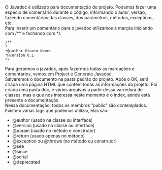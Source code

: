 O Javadoc é utilizado para documentação do projeto. Podemos fazer uma espécio de comentário durante o código, informando o autor, versão, fazendo comentários das classes, dos parâmetros, métodos, exceptions, etc.<br>
Para inserir um comentário para o javadoc utilizamos a marção iniciando com /** e fechando com */.
```
/**
*
*@author Otavio Neves
*@version 0.1
*/
```
Para gerarmos o javadoc, após fazermos todas as marcações e comentários, vamos em Project e Generate Javadoc.<br>
Salvaremos o documento na pasta padrão do projeto. Após o OK, será criada uma página HTML que contém todas as informações do projeto. Foi criada uma pasta doc, e vários arquivos a partir dessa varredura de classes, mas o que nos interessa neste momento é o index, aonde está presente a documentação.<br>
Nessa documentação, todos os membros "public" são contemplados.<br>
Existem várias tags que podemos utilizar, elas são:
- @author (usado na classe ou interface)
- @version (usado na classe ou interface)
- @param (usado no método e construtor)
- @return (usado apenas no método)
- @exception ou @throws (no método ou construtor)
- @see
- @since
- @serial
- @deprecated